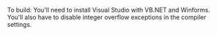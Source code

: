 To build: You'll need to install Visual Studio with VB.NET and Winforms.
You'll also have to disable integer overflow exceptions in the compiler settings.
